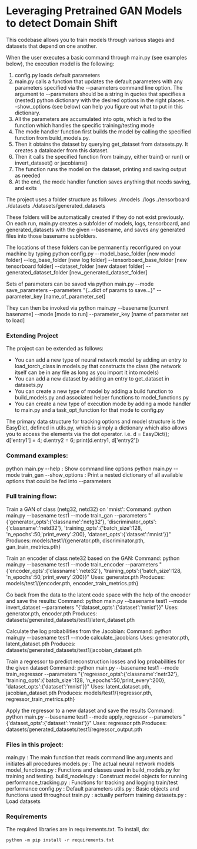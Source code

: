 # Leveraging Pretrained GAN Models to detect Domain Shift

This codebase allows you to train models through various stages and datasets that depend on one another.

When the user executes a basic command through main.py (see examples below), the execution model is the following:
1. config.py loads default parameters
2. main.py calls a function that updates the default parameters with any parameters specified via the --parameters command line option. The argument to --parameters should be a string in quotes that specifies a (nested) python dictionary with the desired options in the right places. --show_options (see below) can help you figure out what to put in this dictionary.
3. All the parameters are accumulated into opts, which is fed to the function which handles the specific training/testing mode
4. The mode handler function first builds the model by calling the specified function from build_models.py.
5. Then it obtains the dataset by querying get_dataset from datasets.py. It creates a dataloader from this dataset.
6. Then it calls the specified function from train.py, either train() or run() or invert_dataset() or jacobians()
7. The function runs the model on the dataset, printing and saving output as needed
8. At the end, the mode handler function saves anything that needs saving, and exits


The project uses a folder structure as follows:
./models
./logs
./tensorboard
./datasets
./datasets/generated_datasets

These folders will be automatically created if they do not exist previously. On each run, main.py creates a subfolder of models, logs, tensorboard, and generated_datasets with the given --basename, and saves any generated files into those basename subfolders.

The locations of these folders can be permanently reconfigured on your machine by typing
python config.py --model_base_folder [new model folder] --log_base_folder [new log folder] --tensorboard_base_folder [new tensorboard folder] --dataset_folder [new dataset folder] --generated_dataset_folder [new_generated_dataset_folder]

Sets of parameters can be saved via
python main.py --mode save_parameters --parameters "{...dict of params to save...}" --parameter_key [name_of_parameter_set]

They can then be invoked via
python main.py --basename [current basename] --mode [mode to run] --parameter_key [name of parameter set to load]


### Extending Project

The project can be extended as follows:
- You can add a new type of neural network model by adding an entry to load_torch_class in models.py that constructs the class (the network itself can be in any file as long as you import it into models)
- You can add a new dataset by adding an entry to get_dataset in datasets.py
- You can create a new type of model by adding a build function to build_models.py and associated helper functions to model_functions.py
- You can create a new type of execution mode by adding a mode handler to main.py and a task_opt_function for that mode to config.py

The primary data structure for tracking options and model structure is the EasyDict, defined in utils.py, which is simply a dictionary which also allows you to access the elements via the dot operator. i.e. d = EasyDict(); d['entry1'] = 4; d.entry2 = 6; print(d.entry1, d['entry2'])



### Command examples:

python main.py --help  :  Show command line options
python main.py --mode train\_gan --show_options  : Print a nested dictionary of all available options that could be fed into --parameters



### Full training flow:

Train a GAN of class (netg32, netd32) on 'mnist':
Command: python main.py --basename test1 --mode train_gan --parameters "{'generator_opts':{'classname':'netg32'}, 'discriminator_opts':{'classname':'netd32'}, 'training_opts':{'batch_size':128, 'n_epochs':50,'print_every':200}, 'dataset_opts':{'dataset':'mnist'}}"
Produces: models/test1/{generator.pth, discriminator.pth, gan_train_metrics.pth}


Train an encoder of class nete32 based on the GAN:
Command: python main.py --basename test1 --mode train_encoder --parameters "{'encoder_opts':{'classname':'nete32'}, 'training_opts':{'batch_size':128, 'n_epochs':50,'print_every':200}}"
Uses: generator.pth
Produces: models/test1/{encoder.pth, encoder_train_metrics.pth}


Go back from the data to the latent code space with the help of the encoder and save the results:
Command: python main.py --basename test1 --mode invert_dataset --parameters "{'dataset_opts':{'dataset':'mnist'}}"
Uses: generator.pth, encoder.pth
Produces: datasets/generated_datasets/test1/latent_dataset.pth


Calculate the log probabilities from the Jacobian:
Command: python main.py --basename test1 --mode calculate_jacobians
Uses: generator.pth, latent_dataset.pth
Produces: datasets/generated_datasets/test1/jacobian_dataset.pth

Train a regressor to predict reconstruction losses and log probabilities for the given dataset
Command: python main.py --basename test1 --mode train_regressor --parameters "{'regressor_opts':{'classname':'netr32'}, 'training_opts':{'batch_size':128, 'n_epochs':50,'print_every':200}, 'dataset_opts':{'dataset':'mnist'}}"
Uses: latent_dataset.pth, jacobian_dataset.pth
Produces: models/test1/{regressor.pth, regressor_train_metrics.pth}

Apply the regressor to a new dataset and save the results
Command: python main.py --basename test1 --mode apply_regressor --parameters "{'dataset_opts':{'dataset':'mnist'}}"
Uses: regressor.pth
Produces: datasets/generated_datasets/test1/regressor_output.pth








### Files in this project:

main.py : The main function that reads command line arguments and initiates all procedures
models.py : The actual neural network models
model\_functions.py : Functions and classes used in build\_models.py for training and testing.
build\_models.py : Construct model objects for running
performance\_tracking.py : Functions for tracking and logging train/test performance
config.py : Default parameters 
utils.py : Basic objects and functions used throughout
train.py : actually perform training
datasets.py : Load datasets


### Requirements

The required libraries are in requirements.txt.  To install, do:

`python -m pip install -r requirements.txt`


